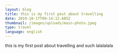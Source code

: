 ```yaml
---
layout: blog
title: this is my first post about travelling
date: 2019-10-17T09:14:12.605Z
thumbnail: /images/uploads/main-photo.jpeg
type: travel
language: english
---
```

this is my first post about travelling and such lalalalala
